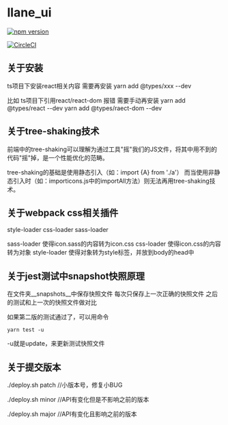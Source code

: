 # llane_ui

[![npm version](https://badge.fury.io/js/llane_ui_test.svg)](https://badge.fury.io/js/llane_ui_test)

[![CircleCI](https://circleci.com/gh/Llane00/webpack-build.svg?style=svg)](https://circleci.com/gh/Llane00/webpack-build)

## 关于安装
ts项目下安装react相关内容
需要再安装
yarn add @types/xxx --dev

比如 ts项目下引用react/react-dom 报错
需要手动再安装
yarn add @types/react --dev
yarn add @types/raect-dom --dev

## 关于tree-shaking技术
前端中的tree-shaking可以理解为通过工具"摇"我们的JS文件，将其中用不到的代码"摇"掉，是一个性能优化的范畴。

tree-shaking的基础是使用静态引入（如：import {A} from './a'）
而当使用非静态引入时（如：importicons.js中的importAll方法）则无法再用tree-shaking技术。

## 关于webpack css相关插件
style-loader
css-loader
sass-loader

sass-loader 使得icon.sass的内容转为icon.css
css-loader 使得icon.css的内容转为对象
style-loader 使得对象转为style标签，并放到body的head中

## 关于jest测试中snapshot快照原理
在文件夹__snapshots__中保存快照文件
每次只保存上一次正确的快照文件
之后的测试和上一次的快照文件做对比

如果第二版的测试通过了，可以用命令
```
yarn test -u
```
-u就是update，来更新测试快照文件

## 关于提交版本
./deploy.sh patch  //小版本号，修复小BUG

./deploy.sh minor  //API有变化但是不影响之前的版本

./deploy.sh major  //API有变化且影响之前的版本